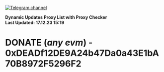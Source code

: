 [![Telegram channel](https://img.shields.io/endpoint?url=https://runkit.io/damiankrawczyk/telegram-badge/branches/master?url=https://t.me/n4z4v0d)](https://t.me/n4z4v0d) 

**Dynamic Updates Proxy List with Proxy Checker**  
**Last Updated: 17.12.23 15:19**

# DONATE (_any evm_) - 0xDEADf12DE9A24b47Da0a43E1bA70B8972F5296F2
